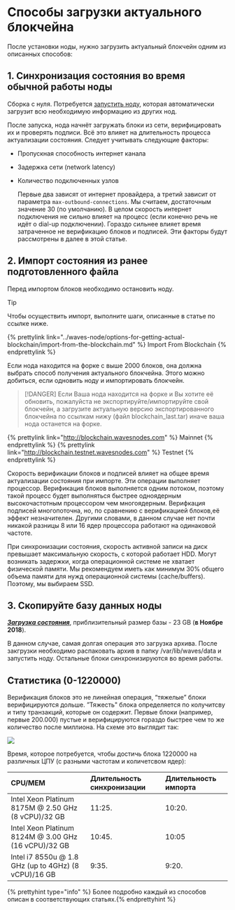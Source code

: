 # Способы загрузки актуального блокчейна

После установки ноды, нужно загрузить актуальный блокчейн одним из описанных способов:

## 1. Синхронизация состояния во время обычной работы ноды

Сборка с нуля. Потребуется [запустить ноду](/waves-node/how-to-install-a-node/how-to-install-a-node.md), которая автоматически загрузит всю необходимую информацию из других нод.

После запуска, нода начнёт загружать блоки из сети, верифицировать их и проверять подписи. Всё это влияет на длительность процесса актуализации состояния. Следует учитывать следующие факторы:

* Пропускная способность интернет канала
* Задержка сети (network latency)
* Количество подключенных узлов
  
  Первые два зависят от интернет провайдера, а третий зависит от параметра `max-outbound-connections`. Мы считаем, достаточным значение 30 (по умолчанию). В целом скорость интернет подключения не сильно влияет на процесс (если конечно речь не идёт о dial-up подключении). Гораздо сильнее влияет время затраченное не верификацию блоков и подписей. Эти факторы будут рассмотрены в далее в этой статье.

## 2. Импорт состояния из ранее подготовленного файла

Перед импортом блоков необходимо остановить ноду.

> [!TIP]
> Чтобы осуществить импорт, выполните шаги, описанные в статье по ссылке ниже.

{% prettylink link="../waves-node/options-for-getting-actual-blockchain/import-from-the-blockchain.md" %} Import From Blockchain {% endprettylink %}

Если нода находится на форке с выше 2000 блоков, она должна выбрать способ получения актуального блокчейна. Этого можно добиться, если одновить ноду и импортировать блокчейн.

> [!DANGER]
> Если Ваша нода находится на форке и Вы хотите её обновить, пожалуйста не экспортируйте/импортируйте свой блокчейн, а загрузите актуальную версию экспортированного блокчейна по ссылкам нижу (файл blockchain_last.tar) иначе ваша нода останется на форке.

{% prettylink link="http://blockchain.wavesnodes.com" %} Mainnet {% endprettylink %}
{% prettylink link="http://blockchain.testnet.wavesnodes.com" %} Testnet {% endprettylink %}

Скорость верификации блоков и подписей влияет на общее время актуализации состояния при импорте. Эти операции выполняет процессор. Верификация блоков выполняется одним потоком, поэтому такой процесс будет выполняться быстрее одноядерным высокочастотным процессором чем многоядерным. Верифкация подписей многопоточна, но, по сравнению с верификацией блоков,её эффект незначителен. Другими словами, в данном случае нет почти никакой разницы 8 или 16 ядер процессора работают на одинаковой частоте.

При синхронизации состояния, скорость активной записи на диск превышает максимальную скорость, с которой работает HDD. Могут возникать задержки, когда операционной системе не хватает физической памяти. Мы рекомендуем иметь как минимум 30% общего объема памяти для нужд операционной системы \(cache/buffers\).  
Поэтому, мы выбираем SSD.

## 3. Скопируйте базу данных ноды

[_**Загрузка состояния**_](/waves-node/options-for-getting-actual-blockchain/state-downloading-and-applying.md), приблизительный размер базы - 23 GB \(**в Ноябре 2018**\).

В данном случае, самая долгая операция это загрузка архива. После закгрузки необходимо распаковать архив в папку /var/lib/waves/data и запустить ноду. Остальные блоки синхронизируются во время работы.

## Статистика \(0-1220000\)

Верификация блоков это не линейная операция, “тяжелые” блоки верифицируются дольше. ”Тяжесть" блока определяется по колучитсву и типу транзакций, которые он содержит.  Первые блоки \(например, первые 200.000\) пустые и верифицируются гораздо быстрее чем то же количество после миллиона. На схеме это выглядит так:

![](../_assets/statistics_blocks_receiving.png)

Время, которое потребуется, чтобы достичь блока 1220000 на различных ЦПУ \(с разными частотам и количетсвом ядер\):

| CPU/MEM | Длительность синхронизации | Длительность импорта |
| :--- | :--- | :--- |
| Intel Xeon Platinum 8175M @ 2.50 GHz \(8 vCPU\)/32 GB | 11:25. | 10:20. |
| Intel Xeon Platinum 8124M @ 3.00 GHz \(16 vCPU\)/32 GB | 10:45. | 10:05 |
| Intel i7 8550u @ 1.8 GHz \(up to 4GHz\) \(8 vCPU\)/16 GB | 9:35. | 9:20. |

{% prettyhint type="info" %} Более подробно каждый из способов описан в соответствующих статьях.{% endprettyhint %}